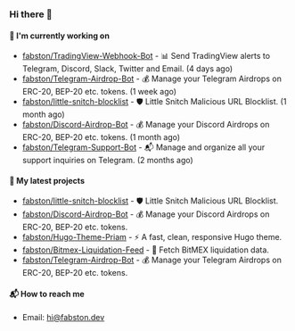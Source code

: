 ### Hi there 👋

#### 👷 I'm currently working on

- [fabston/TradingView-Webhook-Bot](https://github.com/fabston/TradingView-Webhook-Bot) - 📊 Send TradingView alerts to Telegram, Discord, Slack, Twitter and Email.  (4 days ago)
- [fabston/Telegram-Airdrop-Bot](https://github.com/fabston/Telegram-Airdrop-Bot) - 💰 Manage your Telegram Airdrops on ERC-20, BEP-20 etc. tokens. (1 week ago)
- [fabston/little-snitch-blocklist](https://github.com/fabston/little-snitch-blocklist) - 🛡 Little Snitch Malicious URL Blocklist. (1 month ago)
- [fabston/Discord-Airdrop-Bot](https://github.com/fabston/Discord-Airdrop-Bot) - 💰 Manage your Discord Airdrops on ERC-20, BEP-20 etc. tokens. (1 month ago)
- [fabston/Telegram-Support-Bot](https://github.com/fabston/Telegram-Support-Bot) - 📬 Manage and organize all your support inquiries on Telegram. (2 months ago)

#### 🌱 My latest projects

- [fabston/little-snitch-blocklist](https://github.com/fabston/little-snitch-blocklist) - 🛡 Little Snitch Malicious URL Blocklist.
- [fabston/Discord-Airdrop-Bot](https://github.com/fabston/Discord-Airdrop-Bot) - 💰 Manage your Discord Airdrops on ERC-20, BEP-20 etc. tokens.
- [fabston/Hugo-Theme-Priam](https://github.com/fabston/Hugo-Theme-Priam) - ⚡️ A fast, clean, responsive Hugo theme.
- [fabston/Bitmex-Liquidation-Feed](https://github.com/fabston/Bitmex-Liquidation-Feed) - 📡 Fetch BitMEX liquidation data.
- [fabston/Telegram-Airdrop-Bot](https://github.com/fabston/Telegram-Airdrop-Bot) - 💰 Manage your Telegram Airdrops on ERC-20, BEP-20 etc. tokens.

#### 📬 How to reach me
- Email: [hi@fabston.dev](mailto:hi@fabston.dev)